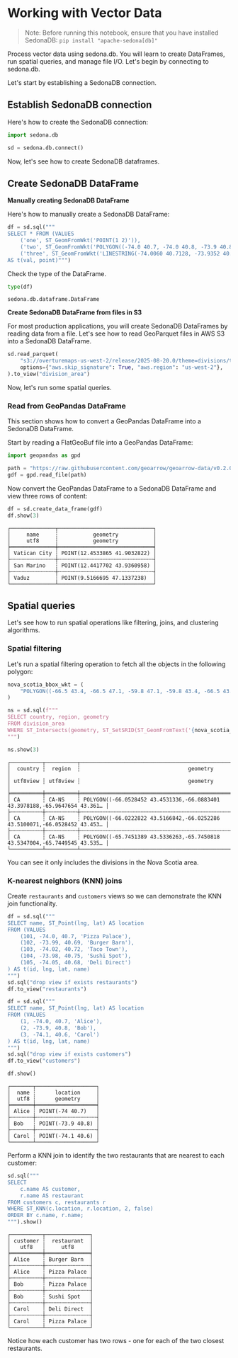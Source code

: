 <!---
  Licensed to the Apache Software Foundation (ASF) under one
  or more contributor license agreements.  See the NOTICE file
  distributed with this work for additional information
  regarding copyright ownership.  The ASF licenses this file
  to you under the Apache License, Version 2.0 (the
  "License"); you may not use this file except in compliance
  with the License.  You may obtain a copy of the License at

    http://www.apache.org/licenses/LICENSE-2.0

  Unless required by applicable law or agreed to in writing,
  software distributed under the License is distributed on an
  "AS IS" BASIS, WITHOUT WARRANTIES OR CONDITIONS OF ANY
  KIND, either express or implied.  See the License for the
  specific language governing permissions and limitations
  under the License.
-->

# Working with Vector Data

> Note: Before running this notebook, ensure that you have installed SedonaDB: `pip install "apache-sedona[db]"`

Process vector data using sedona.db. You will learn to create DataFrames, run spatial queries, and manage file I/O. Let's begin by connecting to sedona.db.

Let's start by establishing a SedonaDB connection.

## Establish SedonaDB connection

Here's how to create the SedonaDB connection:


```python
import sedona.db

sd = sedona.db.connect()
```

Now, let's see how to create SedonaDB dataframes.

## Create SedonaDB DataFrame

**Manually creating SedonaDB DataFrame**

Here's how to manually create a SedonaDB DataFrame:


```python
df = sd.sql("""
SELECT * FROM (VALUES
    ('one', ST_GeomFromWkt('POINT(1 2)')),
    ('two', ST_GeomFromWkt('POLYGON((-74.0 40.7, -74.0 40.8, -73.9 40.8, -73.9 40.7, -74.0 40.7))')),
    ('three', ST_GeomFromWkt('LINESTRING(-74.0060 40.7128, -73.9352 40.7306, -73.8561 40.8484)')))
AS t(val, point)""")
```

Check the type of the DataFrame.


```python
type(df)
```




    sedona.db.dataframe.DataFrame



**Create SedonaDB DataFrame from files in S3**

For most production applications, you will create SedonaDB DataFrames by reading data from a file.  Let's see how to read GeoParquet files in AWS S3 into a SedonaDB DataFrame.


```python
sd.read_parquet(
    "s3://overturemaps-us-west-2/release/2025-08-20.0/theme=divisions/type=division_area/",
    options={"aws.skip_signature": True, "aws.region": "us-west-2"},
).to_view("division_area")
```

Now, let's run some spatial queries.

### Read from GeoPandas DataFrame

This section shows how to convert a GeoPandas DataFrame into a SedonaDB DataFrame.

Start by reading a FlatGeoBuf file into a GeoPandas DataFrame:


```python
import geopandas as gpd

path = "https://raw.githubusercontent.com/geoarrow/geoarrow-data/v0.2.0/natural-earth/files/natural-earth_cities.fgb"
gdf = gpd.read_file(path)
```

Now convert the GeoPandas DataFrame to a SedonaDB DataFrame and view three rows of content:


```python
df = sd.create_data_frame(gdf)
df.show(3)
```

    ┌──────────────┬──────────────────────────────┐
    │     name     ┆           geometry           │
    │     utf8     ┆           geometry           │
    ╞══════════════╪══════════════════════════════╡
    │ Vatican City ┆ POINT(12.4533865 41.9032822) │
    ├╌╌╌╌╌╌╌╌╌╌╌╌╌╌┼╌╌╌╌╌╌╌╌╌╌╌╌╌╌╌╌╌╌╌╌╌╌╌╌╌╌╌╌╌╌┤
    │ San Marino   ┆ POINT(12.4417702 43.9360958) │
    ├╌╌╌╌╌╌╌╌╌╌╌╌╌╌┼╌╌╌╌╌╌╌╌╌╌╌╌╌╌╌╌╌╌╌╌╌╌╌╌╌╌╌╌╌╌┤
    │ Vaduz        ┆ POINT(9.5166695 47.1337238)  │
    └──────────────┴──────────────────────────────┘


## Spatial queries

Let's see how to run spatial operations like filtering, joins, and clustering algorithms.

### Spatial filtering

Let's run a spatial filtering operation to fetch all the objects in the following polygon:


```python
nova_scotia_bbox_wkt = (
    "POLYGON((-66.5 43.4, -66.5 47.1, -59.8 47.1, -59.8 43.4, -66.5 43.4))"
)

ns = sd.sql(f"""
SELECT country, region, geometry
FROM division_area
WHERE ST_Intersects(geometry, ST_SetSRID(ST_GeomFromText('{nova_scotia_bbox_wkt}'), 4326))
""")

ns.show(3)
```

    ┌──────────┬──────────┬────────────────────────────────────────────────────────────────────────────┐
    │  country ┆  region  ┆                                  geometry                                  │
    │ utf8view ┆ utf8view ┆                                  geometry                                  │
    ╞══════════╪══════════╪════════════════════════════════════════════════════════════════════════════╡
    │ CA       ┆ CA-NS    ┆ POLYGON((-66.0528452 43.4531336,-66.0883401 43.3978188,-65.9647654 43.361… │
    ├╌╌╌╌╌╌╌╌╌╌┼╌╌╌╌╌╌╌╌╌╌┼╌╌╌╌╌╌╌╌╌╌╌╌╌╌╌╌╌╌╌╌╌╌╌╌╌╌╌╌╌╌╌╌╌╌╌╌╌╌╌╌╌╌╌╌╌╌╌╌╌╌╌╌╌╌╌╌╌╌╌╌╌╌╌╌╌╌╌╌╌╌╌╌╌╌╌╌┤
    │ CA       ┆ CA-NS    ┆ POLYGON((-66.0222822 43.5166842,-66.0252286 43.5100071,-66.0528452 43.453… │
    ├╌╌╌╌╌╌╌╌╌╌┼╌╌╌╌╌╌╌╌╌╌┼╌╌╌╌╌╌╌╌╌╌╌╌╌╌╌╌╌╌╌╌╌╌╌╌╌╌╌╌╌╌╌╌╌╌╌╌╌╌╌╌╌╌╌╌╌╌╌╌╌╌╌╌╌╌╌╌╌╌╌╌╌╌╌╌╌╌╌╌╌╌╌╌╌╌╌╌┤
    │ CA       ┆ CA-NS    ┆ POLYGON((-65.7451389 43.5336263,-65.7450818 43.5347004,-65.7449545 43.535… │
    └──────────┴──────────┴────────────────────────────────────────────────────────────────────────────┘


You can see it only includes the divisions in the Nova Scotia area.

### K-nearest neighbors (KNN) joins

Create `restaurants` and `customers` views so we can demonstrate the KNN join functionality.


```python
df = sd.sql("""
SELECT name, ST_Point(lng, lat) AS location
FROM (VALUES
    (101, -74.0, 40.7, 'Pizza Palace'),
    (102, -73.99, 40.69, 'Burger Barn'),
    (103, -74.02, 40.72, 'Taco Town'),
    (104, -73.98, 40.75, 'Sushi Spot'),
    (105, -74.05, 40.68, 'Deli Direct')
) AS t(id, lng, lat, name)
""")
sd.sql("drop view if exists restaurants")
df.to_view("restaurants")

df = sd.sql("""
SELECT name, ST_Point(lng, lat) AS location
FROM (VALUES
    (1, -74.0, 40.7, 'Alice'),
    (2, -73.9, 40.8, 'Bob'),
    (3, -74.1, 40.6, 'Carol')
) AS t(id, lng, lat, name)
""")
sd.sql("drop view if exists customers")
df.to_view("customers")
```


```python
df.show()
```

    ┌───────┬───────────────────┐
    │  name ┆      location     │
    │  utf8 ┆      geometry     │
    ╞═══════╪═══════════════════╡
    │ Alice ┆ POINT(-74 40.7)   │
    ├╌╌╌╌╌╌╌┼╌╌╌╌╌╌╌╌╌╌╌╌╌╌╌╌╌╌╌┤
    │ Bob   ┆ POINT(-73.9 40.8) │
    ├╌╌╌╌╌╌╌┼╌╌╌╌╌╌╌╌╌╌╌╌╌╌╌╌╌╌╌┤
    │ Carol ┆ POINT(-74.1 40.6) │
    └───────┴───────────────────┘


Perform a KNN join to identify the two restaurants that are nearest to each customer:


```python
sd.sql("""
SELECT
    c.name AS customer,
    r.name AS restaurant
FROM customers c, restaurants r
WHERE ST_KNN(c.location, r.location, 2, false)
ORDER BY c.name, r.name;
""").show()
```

    ┌──────────┬──────────────┐
    │ customer ┆  restaurant  │
    │   utf8   ┆     utf8     │
    ╞══════════╪══════════════╡
    │ Alice    ┆ Burger Barn  │
    ├╌╌╌╌╌╌╌╌╌╌┼╌╌╌╌╌╌╌╌╌╌╌╌╌╌┤
    │ Alice    ┆ Pizza Palace │
    ├╌╌╌╌╌╌╌╌╌╌┼╌╌╌╌╌╌╌╌╌╌╌╌╌╌┤
    │ Bob      ┆ Pizza Palace │
    ├╌╌╌╌╌╌╌╌╌╌┼╌╌╌╌╌╌╌╌╌╌╌╌╌╌┤
    │ Bob      ┆ Sushi Spot   │
    ├╌╌╌╌╌╌╌╌╌╌┼╌╌╌╌╌╌╌╌╌╌╌╌╌╌┤
    │ Carol    ┆ Deli Direct  │
    ├╌╌╌╌╌╌╌╌╌╌┼╌╌╌╌╌╌╌╌╌╌╌╌╌╌┤
    │ Carol    ┆ Pizza Palace │
    └──────────┴──────────────┘


Notice how each customer has two rows - one for each of the two closest restaurants.
